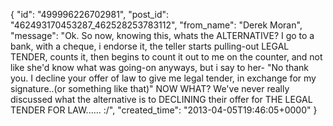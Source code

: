  {
   "id": "499996226702981",
   "post_id": "462493170453287_462528253783112",
   "from_name": "Derek Moran",
   "message": "Ok. So now, knowing this, whats the ALTERNATIVE? I go to a bank, with a cheque, i endorse it, the teller starts pulling-out LEGAL TENDER, counts it, then begins to count it out to me on the counter, and not like she'd know what was going-on anyways, but i say to her- \"No thank you. I decline your offer of law to give me legal tender, in exchange for my signature..(or something like that)\" NOW WHAT? We've never really discussed what the alternative is to DECLINING their offer for THE LEGAL TENDER FOR LAW...... :/",
   "created_time": "2013-04-05T19:46:05+0000"
 }
